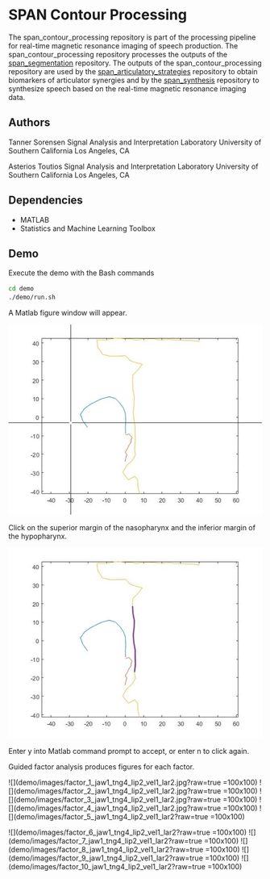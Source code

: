 # SPAN Contour Processing

The span_contour_processing repository is part of the processing pipeline 
for real-time magnetic resonance imaging of speech production.
The span_contour_processing repository processes the outputs of the 
[span_segmentation](https://github.com/usc-sail/span_segmentation) repository.
The outputs of the span_contour_processing repository are used by the
[span_articulatory_strategies](https://github.com/usc-sail/span_articulatory_strategies) repository
to obtain biomarkers of articulator synergies and by the 
[span_synthesis](https://github.com/usc-sail/span_synthesis) repository 
to synthesize speech based on the real-time magnetic resonance imaging data.

## Authors

Tanner Sorensen
Signal Analysis and Interpretation Laboratory
University of Southern California
Los Angeles, CA

Asterios Toutios
Signal Analysis and Interpretation Laboratory
University of Southern California
Los Angeles, CA


## Dependencies

+ MATLAB
+ Statistics and Machine Learning Toolbox


## Demo

Execute the demo with the Bash commands

```bash
cd demo
./demo/run.sh
```

A Matlab figure window will appear.

![](demo/images/gui_01.jpg?raw=true)

Click on the superior margin of the nasopharynx 
and the inferior margin of the hypopharynx. 

![](demo/images/gui_02.jpg?raw=true)

Enter y into Matlab command prompt to accept, 
or enter n to click again.

Guided factor analysis produces figures for each factor.

![](demo/images/factor_1_jaw1_tng4_lip2_vel1_lar2.jpg?raw=true =100x100)
![](demo/images/factor_2_jaw1_tng4_lip2_vel1_lar2.jpg?raw=true =100x100)
![](demo/images/factor_3_jaw1_tng4_lip2_vel1_lar2.jpg?raw=true =100x100)
![](demo/images/factor_4_jaw1_tng4_lip2_vel1_lar2.jpg?raw=true =100x100)
![](demo/images/factor_5_jaw1_tng4_lip2_vel1_lar2?raw=true =100x100)

![](demo/images/factor_6_jaw1_tng4_lip2_vel1_lar2?raw=true =100x100)
![](demo/images/factor_7_jaw1_tng4_lip2_vel1_lar2?raw=true =100x100)
![](demo/images/factor_8_jaw1_tng4_lip2_vel1_lar2?raw=true =100x100)
![](demo/images/factor_9_jaw1_tng4_lip2_vel1_lar2?raw=true =100x100)
![](demo/images/factor_10_jaw1_tng4_lip2_vel1_lar2?raw=true =100x100)
